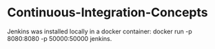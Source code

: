 # Continuous-Integration-Concepts
Jenkins was installed locally in a docker container:
docker run -p 8080:8080 -p 50000:50000 jenkins.
